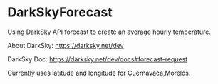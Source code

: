 # DarkSkyForecast
Using DarkSky API forecast to create an average hourly temperature.

About DarkSky: https://darksky.net/dev

DarkSky Doc: https://darksky.net/dev/docs#forecast-request

Currently uses latitude and longitude for Cuernavaca,Morelos.

